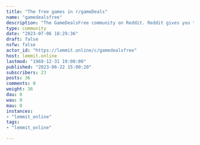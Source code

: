 ```yaml
---
title: "The free games in r/gameDeals" 
name: "gamedealsfree"
description: "The GameDealsFree community on Reddit. Reddit gives you the best of the internet in one place."
type: community
date: "2023-07-06 18:29:36"
draft: false
nsfw: false
actor_id: "https://lemmit.online/c/gamedealsfree"
host: lemmit.online
lastmod: "1969-12-31 19:00:00"
published: "2023-06-22 15:00:20"
subscribers: 23
posts: 36
comments: 0
weight: 36
dau: 0
wau: 0
mau: 0
instances:
- "lemmit_online"
tags: 
- "lemmit_online"

---
```

